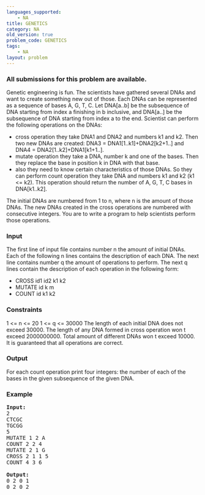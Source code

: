 ```yaml
---
languages_supported:
    - NA
title: GENETICS
category: NA
old_version: true
problem_code: GENETICS
tags:
    - NA
layout: problem
---
```

###  All submissions for this problem are available. 

Genetic engineering is fun. The scientists have gathered several DNAs and want to create something new out of those. Each DNAs can be represented as a sequence of bases A, G, T, C. Let DNA\[a..b\] be the subsequence of DNA starting from index a finishing in b inclusive, and DNA\[a..\] be the subsequence of DNA starting from index a to the end. Scientist can perform the following operations on the DNAs:

- cross operation they take DNA1 and DNA2 and numbers k1 and k2. Then two new DNAs are created: DNA3 = DNA1\[1..k1\]+DNA2\[k2+1..\] and DNA4 = DNA2\[1..k2\]+DNA1\[k1+1..\].
- mutate operation they take a DNA, number k and one of the bases. Then they replace the base in position k in DNA with that base.
- also they need to know certain characteristics of those DNAs. So they can perform count operation they take DNA and numbers k1 and k2 (k1 <= k2). This operation should return the number of A, G, T, C bases in DNA\[k1..k2\].

The initial DNAs are numbered from 1 to n, where n is the amount of those DNAs. The new DNAs created in the cross operations are numbered with consecutive integers. You are to write a program to help scientists perform those operations.

### Input

The first line of input file contains number n the amount of initial DNAs. Each of the following n lines contains the description of each DNA. The next line contains number q the amount of operations to perform. The next q lines contain the description of each operation in the following form:

- CROSS id1 id2 k1 k2
- MUTATE id k m
- COUNT id k1 k2

### Constraints

1 <= n <= 20
 1 <= q <= 30000
 The length of each initial DNA does not exceed 30000. The length of any DNA formed in cross operation won t exceed 2000000000. Total amount of different DNAs won t exceed 10000. It is guaranteed that all operations are correct.

### Output

For each count operation print four integers: the number of each of the bases in the given subsequence of the given DNA.

### Example

<pre><b>Input:</b>
2
CTCGC
TGCGG
5
MUTATE 1 2 A
COUNT 2 2 4
MUTATE 2 1 G
CROSS 2 1 1 5
COUNT 4 3 6

<b>Output:</b>
0 2 0 1
0 2 0 2

</pre>